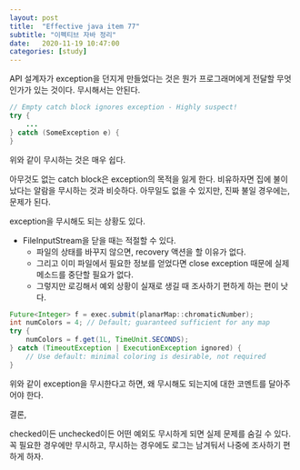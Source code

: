 ```yaml
---
layout: post
title:  "Effective java item 77"
subtitle: "이펙티브 자바 정리"
date:   2020-11-19 10:47:00
categories: [study]
---
```


API 설계자가 exception을 던지게 만들었다는 것은 뭔가 프로그래머에게 전달할 무엇인가가 있는 것이다. 무시해서는 안된다.

```java
// Empty catch block ignores exception - Highly suspect!
try {
    ...
} catch (SomeException e) {
}
```

위와 같이 무시하는 것은 매우 쉽다.

아무것도 없는 catch block은 exception의 목적을 잃게 한다. 비유하자면 집에 불이 났다는 알람을 무시하는 것과 비슷하다. 아무일도 없을 수 있지만, 진짜 불일 경우에는, 문제가 된다.

exception을 무시해도 되는 상황도 있다.

- FileInputStream을 닫을 때는 적절할 수 있다.
    - 파일의 상태를 바꾸지 않으면, recovery 액션을 할 이유가 없다.
    - 그리고 이미 파일에서 필요한 정보를 얻었다면 close exception 때문에 실제 메소드를 중단할 필요가 없다.
    - 그렇지만 로깅해서 예외 상황이 실재로 생길 때 조사하기 편하게 하는 편이 낫다.

```java
Future<Integer> f = exec.submit(planarMap::chromaticNumber);
int numColors = 4; // Default; guaranteed sufficient for any map
try {
    numColors = f.get(1L, TimeUnit.SECONDS);
} catch (TimeoutException | ExecutionException ignored) {
    // Use default: minimal coloring is desirable, not required
}
```

위와 같이 exception을 무시한다고 하면, 왜 무시해도 되는지에 대한 코멘트를 달아주어야 한다.

결론,

checked이든 unchecked이든 어떤 예외도 무시하게 되면 실제 문제를 숨길 수 있다. 꼭 필요한 경우에만 무시하고, 무시하는 경우에도 로그는 남겨둬서 나중에 조사하기 편하게 하자.